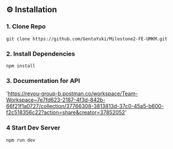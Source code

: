 ## ⚙️ Installation

### 1. Clone Repo

`git clone https://github.com/GentaYuki/Milestone2-FE-UMKM.git`

### 2. Install Dependencies

`npm install`

### 3. Documentation for API

'https://revou-group-b.postman.co/workspace/Team-Workspace~7e7fd623-2187-4f3d-842b-66f21f1a0727/collection/37766308-3813813d-37c0-45a5-b600-f2c518356c22?action=share&creator=37852052'

### 4 Start Dev Server

`npm run dev`

